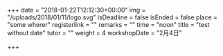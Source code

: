 +++
date = "2018-01-22T12:12:30+00:00"
img = "/uploads/2018/01/11/logo.svg"
isDeadline = false
isEnded = false
place = "some wherer"
registerlink = ""
remarks = ""
time = "noon"
title = "test without date"
tutor = ""
weight = 4
workshopDate = "2月4日"

+++
